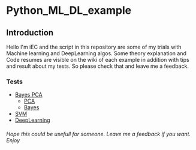 # Python_ML_DL_example

## Introduction
Hello I'm iEC and the script in this repository are some of my trials with Machine learning and DeepLearning algos.
Some theory explanation and Code resumes are visible on the wiki of each example in addition with tips and result about my tests. So please check that and leave me a feedback.

### Tests
* [Bayes PCA](#)
	- [PCA](https://github.com/ieCecchetti/Python_ML_DL_example/tree/master/Bayes%26PCA/Pca#pca-classifier)
	- [Bayes](https://github.com/ieCecchetti/Python_ML_DL_example/tree/master/Bayes%26PCA/Bayes#bayes-decision-classifier)
* [SVM](https://github.com/ieCecchetti/Python_ML_DL_example/blob/master/SVM/README.md/#Intro)
* [DeepLearning](https://github.com/ieCecchetti/Python_ML_DL_example/blob/master/DeepLearning/README.md/#Intro)


###### Hope this could be usefull for someone. Leave me a feedback if you want. Enjoy
